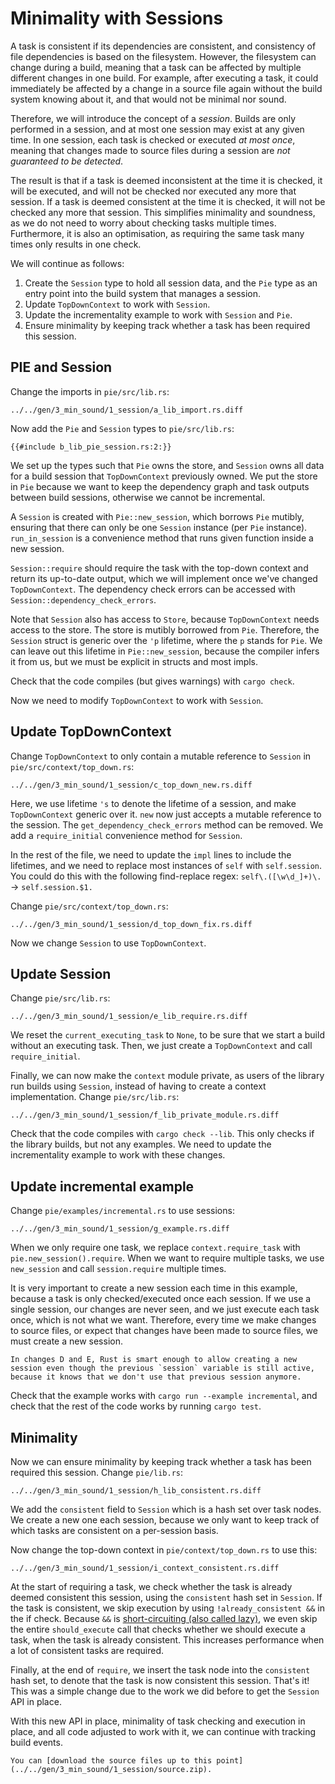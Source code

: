 # Minimality with Sessions

A task is consistent if its dependencies are consistent, and consistency of file dependencies is based on the filesystem.
However, the filesystem can change during a build, meaning that a task can be affected by multiple different changes in one build.
For example, after executing a task, it could immediately be affected by a change in a source file again without the build system knowing about it, and that would not be minimal nor sound.

Therefore, we will introduce the concept of a *session*.
Builds are only performed in a session, and at most one session may exist at any given time.
In one session, each task is checked or executed *at most once*, meaning that changes made to source files during a session are *not guaranteed to be detected*.

The result is that if a task is deemed inconsistent at the time it is checked, it will be executed, and will not be checked nor executed any more that session.
If a task is deemed consistent at the time it is checked, it will not be checked any more that session.
This simplifies minimality and soundness, as we do not need to worry about checking tasks multiple times.
Furthermore, it is also an optimisation, as requiring the same task many times only results in one check.

We will continue as follows:
1) Create the `Session` type to hold all session data, and the `Pie` type as an entry point into the build system that manages a session.
2) Update `TopDownContext` to work with `Session`.
3) Update the incrementality example to work with `Session` and `Pie`.
4) Ensure minimality by keeping track whether a task has been required this session.

## PIE and Session

Change the imports in `pie/src/lib.rs`: 

```diff2html fromfile linebyline
../../gen/3_min_sound/1_session/a_lib_import.rs.diff
```

Now add the `Pie` and `Session` types to `pie/src/lib.rs`:

```rust,
{{#include b_lib_pie_session.rs:2:}}
```

We set up the types such that `Pie` owns the store, and `Session` owns all data for a build session that `TopDownContext` previously owned.
We put the store in `Pie` because we want to keep the dependency graph and task outputs between build sessions, otherwise we cannot be incremental.

A `Session` is created with `Pie::new_session`, which borrows `Pie` mutibly, ensuring that there can only be one `Session` instance (per `Pie` instance).
`run_in_session` is a convenience method that runs given function inside a new session.

`Session::require` should require the task with the top-down context and return its up-to-date output, which we will implement once we've changed `TopDownContext`.
The dependency check errors can be accessed with `Session::dependency_check_errors`.

Note that `Session` also has access to `Store`, because `TopDownContext` needs access to the store.
The store is mutibly borrowed from `Pie`.
Therefore, the `Session` struct is generic over the `'p` lifetime, where the `p` stands for `Pie`.
We can leave out this lifetime in `Pie::new_session`, because the compiler infers it from us, but we must be explicit in structs and most impls.

Check that the code compiles (but gives warnings) with `cargo check`.

Now we need to modify `TopDownContext` to work with `Session`.

## Update TopDownContext

Change `TopDownContext` to only contain a mutable reference to `Session` in `pie/src/context/top_down.rs`:

```diff2html fromfile
../../gen/3_min_sound/1_session/c_top_down_new.rs.diff
```

Here, we use lifetime `'s` to denote the lifetime of a session, and make `TopDownContext` generic over it.
`new` now just accepts a mutable reference to the session.
The `get_dependency_check_errors` method can be removed.
We add a `require_initial` convenience method for `Session`.

In the rest of the file, we need to update the `impl` lines to include the lifetimes, and we need to replace most instances of `self` with `self.session`.
You could do this with the following find-replace regex: `self\.([\w\d_]+)\.` -> `self.session.$1.`

Change `pie/src/context/top_down.rs`:

```diff2html fromfile
../../gen/3_min_sound/1_session/d_top_down_fix.rs.diff
```

Now we change `Session` to use `TopDownContext`. 

## Update Session

Change `pie/src/lib.rs`:

```diff2html fromfile
../../gen/3_min_sound/1_session/e_lib_require.rs.diff
```

We reset the `current_executing_task` to `None`, to be sure that we start a build without an executing task.
Then, we just create a `TopDownContext` and call `require_initial`.

Finally, we can now make the `context` module private, as users of the library run builds using `Session`, instead of having to create a context implementation.
Change `pie/src/lib.rs`:

```diff2html fromfile
../../gen/3_min_sound/1_session/f_lib_private_module.rs.diff
```

Check that the code compiles with `cargo check --lib`.
This only checks if the library builds, but not any examples.
We need to update the incrementality example to work with these changes.

## Update incremental example

Change `pie/examples/incremental.rs` to use sessions:

```diff2html fromfile
../../gen/3_min_sound/1_session/g_example.rs.diff
```

When we only require one task, we replace `context.require_task` with `pie.new_session().require`.
When we want to require multiple tasks, we use `new_session` and call `session.require` multiple times.

It is very important to create a new session each time in this example, because a task is only checked/executed once each session.
If we use a single session, our changes are never seen, and we just execute each task once, which is not what we want.
Therefore, every time we make changes to source files, or expect that changes have been made to source files, we must create a new session.

```admonish
In changes D and E, Rust is smart enough to allow creating a new session even though the previous `session` variable is still active, because it knows that we don't use that previous session anymore. 
```

Check that the example works with `cargo run --example incremental`, and check that the rest of the code works by running `cargo test`.

## Minimality

Now we can ensure minimality by keeping track whether a task has been required this session.
Change `pie/lib.rs`:

```diff2html fromfile
../../gen/3_min_sound/1_session/h_lib_consistent.rs.diff
```

We add the `consistent` field to `Session` which is a hash set over task nodes.
We create a new one each session, because we only want to keep track of which tasks are consistent on a per-session basis.

Now change the top-down context in `pie/context/top_down.rs` to use this:

```diff2html fromfile
../../gen/3_min_sound/1_session/i_context_consistent.rs.diff
```

At the start of requiring a task, we check whether the task is already deemed consistent this session, using the `consistent` hash set in `Session`.
If the task is consistent, we skip execution by using `!already_consistent &&` in the if check.
Because `&&` is [short-circuiting (also called lazy)](https://doc.rust-lang.org/reference/expressions/operator-expr.html#lazy-boolean-operators), we even skip the entire `should_execute` call that checks whether we should execute a task, when the task is already consistent.
This increases performance when a lot of consistent tasks are required.

Finally, at the end of `require`, we insert the task node into the `consistent` hash set, to denote that the task is now consistent this session.
That's it! This was a simple change due to the work we did before to get the `Session` API in place.

With this new API in place, minimality of task checking and execution in place, and all code adjusted to work with it, we can continue with tracking build events.

```admonish example title="Download source code" collapsible=true
You can [download the source files up to this point](../../gen/3_min_sound/1_session/source.zip).
```

